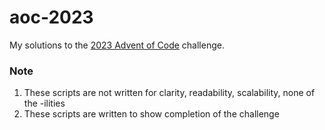 # aoc-2023

My solutions to the [2023 Advent of Code](https://adventofcode.com/2023) challenge.

### Note

1. These scripts are not written for clarity, readability, scalability, none of the -ilities
2. These scripts are written to show completion of the challenge

